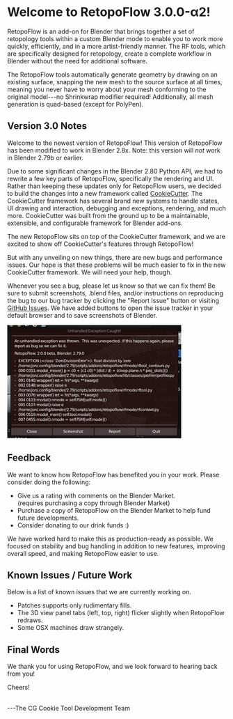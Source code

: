 # Welcome to RetopoFlow 3.0.0-α2!

RetopoFlow is an add-on for Blender that brings together a set of retopology tools within a custom Blender mode to enable you to work more quickly, efficiently, and in a more artist-friendly manner.
The RF tools, which are specifically designed for retopology, create a complete workflow in Blender without the need for additional software.

The RetopoFlow tools automatically generate geometry by drawing on an existing surface, snapping the new mesh to the source surface at all times, meaning you never have to worry about your mesh conforming to the original model---no Shrinkwrap modifier required!
Additionally, all mesh generation is quad-based (except for PolyPen).


## Version 3.0 Notes

Welcome to the newest version of RetopoFlow!
This version of RetopoFlow has been modified to work in Blender 2.8x.
Note: this version will _not_ work in Blender 2.79b or earlier.

Due to some significant changes in the Blender 2.80 Python API, we had to rewrite a few key parts of RetopoFlow, specifically the rendering and UI.
Rather than keeping these updates only for RetopoFlow users, we decided to build the changes into a new framework called [CookieCutter](https://github.com/CGCookie/addon_common).
The CookieCutter framework has several brand new systems to handle states, UI drawing and interaction, debugging and exceptions, rendering, and much more.
CookieCutter was built from the ground up to be a maintainable, extensible, and configurable framework for Blender add-ons.

The new RetopoFlow sits on top of the CookieCutter framework, and we are excited to show off CookieCutter's features through RetopoFlow!

But with any unveiling on new things, there are new bugs and performance issues.
Our hope is that these problems will be much easier to fix in the new CookieCutter framework.
We will need your help, though.

Whenever you see a bug, please let us know so that we can fix them!
Be sure to submit screenshots, .blend files, and/or instructions on reproducing the bug to our bug tracker by clicking the "Report Issue" button or visiting [GitHub Issues](https://github.com/CGCookie/retopoflow/issues).
We have added buttons to open the issue tracker in your default browser and to save screenshots of Blender.

![Global exception handling.](global_exception.png)



## Feedback

We want to know how RetopoFlow has benefited you in your work.
Please consider doing the following:

- Give us a rating with comments on the Blender Market. <br>(requires purchasing a copy through Blender Market)
- Purchase a copy of RetopoFlow on the Blender Market to help fund future developments.
- Consider donating to our drink funds :)

We have worked hard to make this as production-ready as possible.
We focused on stability and bug handling in addition to new features, improving overall speed, and making RetopoFlow easier to use.


## Known Issues / Future Work

Below is a list of known issues that we are currently working on.

- Patches supports only rudimentary fills.
- The 3D view panel tabs (left, top, right) flicker slightly when RetopoFlow redraws.
- Some OSX machines draw strangely.


## Final Words

We thank you for using RetopoFlow, and we look forward to hearing back from you!

Cheers!

<br>
---The CG Cookie Tool Development Team
